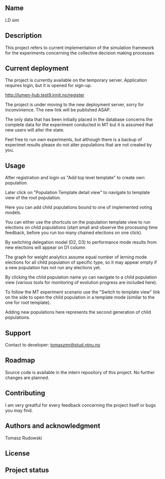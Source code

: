 ## Name
LD sim

## Description
This project refers to current implementation of the simulation framework for the experiments concerning the collective decision making processes

## Current deployment
The project is currently available on the temporary server.
Application requires login, but it is opened for sign-up.

http://lumen-hub.test9.innit.no/register

The project is under moving to the new deployment server, sorry for inconvinience. The new link will be published ASAP.

The only data that has been initially placed in the database concerns the complete data for the experiment conducted in MT but it is assumed that new users will alter the state.

Feel free to run own experiments, but although there is a backup of experimet results please do not alter populations that are not created by you.


## Usage

After registration and login us "Add top level template" to create own population.

Later click on "Population Template detail view" to navigate to template view of the root population.

Here you can add child populations bound to one of implemented voting models.

You can either use the shortcuts on the population template view to run elections on child populations (start small and observe the processing time feedback, before you run too many chained elections on one click).

By switching delegation model (D2, D3) to performance mode results from new elections will appear on D1 column

The graph for weight analytics assume equal number of lerning mode elections for all child population of specific type, so it may appear empty if a new population has not run any elections yet.

By clicking the child population name yo can navigate to a child population view (various tools for monitoring of evolution progress are included here).

To follow the MT experiment scenario use the "Switch to template view" link on the side to open the child population in a template mode (similar to the one for root template).

Adding new populations here represents the second generation of child populations.

## Support
Contact to developer: tomaszmr@stud.ntnu.no

## Roadmap

Source code is available in the intern repository of this project.
No further changes are planned.

## Contributing

I am very greatful for every feedback concerning the project itself or bugs you may find.

## Authors and acknowledgment
Tomasz Rudowski

## License

## Project status


